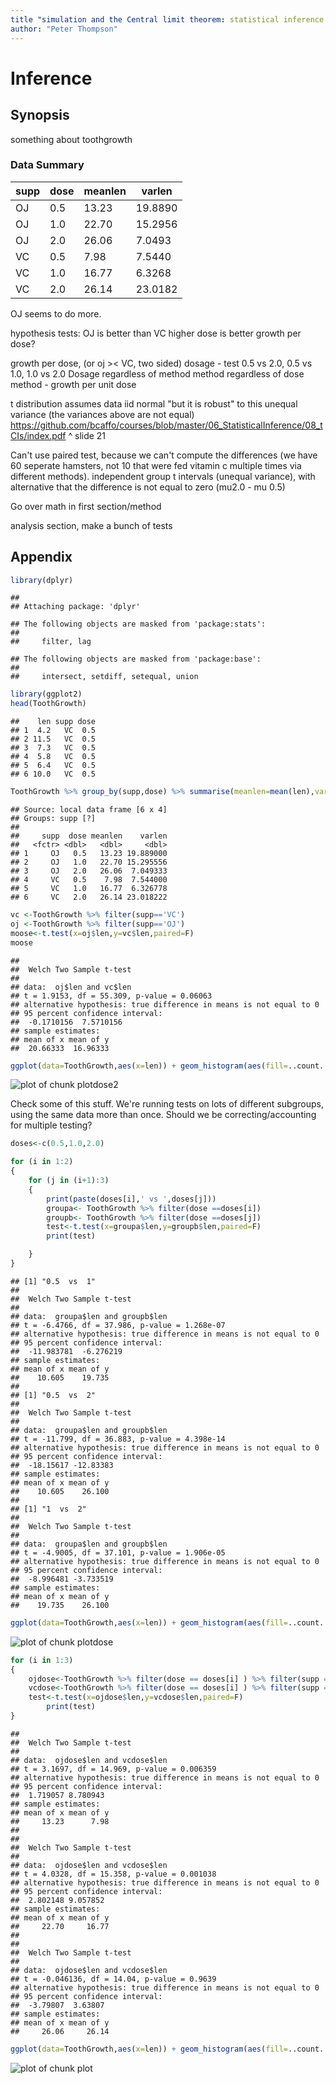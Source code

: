 ```yaml
--- 
title "simulation and the Central limit theorem: statistical inference course project"
author: "Peter Thompson"
---
```

# Inference

## Synopsis
something about toothgrowth


### Data Summary

 |supp | dose | meanlen | varlen |
 |-----|------|---------|--------|
 |  OJ |  0.5 |  13.23  |19.8890 |
 |  OJ |  1.0 |  22.70  |15.2956 |
 |  OJ |  2.0 |  26.06  | 7.0493 |
 |  VC |  0.5 |   7.98  | 7.5440 |
 |  VC |  1.0 |  16.77  | 6.3268 |
 |  VC |  2.0 |  26.14  |23.0182 |

OJ seems to do more.

hypothesis tests:
OJ is better than VC
higher dose is better
growth per dose?

growth per dose,  (or oj >< VC, two sided)
dosage - test 0.5 vs 2.0, 0.5 vs 1.0, 1.0 vs 2.0
Dosage regardless of method
method regardless of dose
method - growth per unit dose

t distribution assumes data iid normal "but it is robust" to this
unequal variance (the variances above are not equal)
https://github.com/bcaffo/courses/blob/master/06_StatisticalInference/08_tCIs/index.pdf
^ slide 21

Can't use paired test, because we can't compute the differences (we have 60 seperate hamsters, not 10 that were fed vitamin c multiple times via different methods). independent group t intervals (unequal variance), with alternative that the difference is not equal to zero (mu2.0 - mu 0.5)

Go over math in first section/method

analysis section, make a bunch of tests


## Appendix


```r
library(dplyr)
```

```
## 
## Attaching package: 'dplyr'
```

```
## The following objects are masked from 'package:stats':
## 
##     filter, lag
```

```
## The following objects are masked from 'package:base':
## 
##     intersect, setdiff, setequal, union
```

```r
library(ggplot2)
head(ToothGrowth)
```

```
##    len supp dose
## 1  4.2   VC  0.5
## 2 11.5   VC  0.5
## 3  7.3   VC  0.5
## 4  5.8   VC  0.5
## 5  6.4   VC  0.5
## 6 10.0   VC  0.5
```

```r
ToothGrowth %>% group_by(supp,dose) %>% summarise(meanlen=mean(len),varlen=var(len))
```

```
## Source: local data frame [6 x 4]
## Groups: supp [?]
## 
##     supp  dose meanlen    varlen
##   <fctr> <dbl>   <dbl>     <dbl>
## 1     OJ   0.5   13.23 19.889000
## 2     OJ   1.0   22.70 15.295556
## 3     OJ   2.0   26.06  7.049333
## 4     VC   0.5    7.98  7.544000
## 5     VC   1.0   16.77  6.326778
## 6     VC   2.0   26.14 23.018222
```


```r
vc <-ToothGrowth %>% filter(supp=='VC')
oj <-ToothGrowth %>% filter(supp=='OJ')
moose<-t.test(x=oj$len,y=vc$len,paired=F)
moose
```

```
## 
## 	Welch Two Sample t-test
## 
## data:  oj$len and vc$len
## t = 1.9153, df = 55.309, p-value = 0.06063
## alternative hypothesis: true difference in means is not equal to 0
## 95 percent confidence interval:
##  -0.1710156  7.5710156
## sample estimates:
## mean of x mean of y 
##  20.66333  16.96333
```

```r
ggplot(data=ToothGrowth,aes(x=len)) + geom_histogram(aes(fill=..count..),binwidth=2) + facet_grid( . ~supp) + scale_fill_gradientn(colours=c('blue','purple')) + guides(fill=F)
```

![plot of chunk plotdose2](figure/plotdose2-1.png)

Check some of this stuff. We're running tests on lots of different subgroups, using the same data more than once. Should we be correcting/accounting for multiple testing?



```r
doses<-c(0.5,1.0,2.0)

for (i in 1:2)
{
    for (j in (i+1):3)
    {
        print(paste(doses[i],' vs ',doses[j]))
        groupa<- ToothGrowth %>% filter(dose ==doses[i])
        groupb<- ToothGrowth %>% filter(dose ==doses[j])
        test<-t.test(x=groupa$len,y=groupb$len,paired=F)
        print(test)

    }
}
```

```
## [1] "0.5  vs  1"
## 
## 	Welch Two Sample t-test
## 
## data:  groupa$len and groupb$len
## t = -6.4766, df = 37.986, p-value = 1.268e-07
## alternative hypothesis: true difference in means is not equal to 0
## 95 percent confidence interval:
##  -11.983781  -6.276219
## sample estimates:
## mean of x mean of y 
##    10.605    19.735 
## 
## [1] "0.5  vs  2"
## 
## 	Welch Two Sample t-test
## 
## data:  groupa$len and groupb$len
## t = -11.799, df = 36.883, p-value = 4.398e-14
## alternative hypothesis: true difference in means is not equal to 0
## 95 percent confidence interval:
##  -18.15617 -12.83383
## sample estimates:
## mean of x mean of y 
##    10.605    26.100 
## 
## [1] "1  vs  2"
## 
## 	Welch Two Sample t-test
## 
## data:  groupa$len and groupb$len
## t = -4.9005, df = 37.101, p-value = 1.906e-05
## alternative hypothesis: true difference in means is not equal to 0
## 95 percent confidence interval:
##  -8.996481 -3.733519
## sample estimates:
## mean of x mean of y 
##    19.735    26.100
```



```r
ggplot(data=ToothGrowth,aes(x=len)) + geom_histogram(aes(fill=..count..),binwidth=2) + facet_grid( . ~dose) + scale_fill_gradientn(colours=c('blue','purple')) + guides(fill=F)
```

![plot of chunk plotdose](figure/plotdose-1.png)




```r
for (i in 1:3)
{
    ojdose<-ToothGrowth %>% filter(dose == doses[i] ) %>% filter(supp == 'OJ')
    vcdose<-ToothGrowth %>% filter(dose == doses[i] ) %>% filter(supp == 'VC')
    test<-t.test(x=ojdose$len,y=vcdose$len,paired=F)
        print(test)
}
```

```
## 
## 	Welch Two Sample t-test
## 
## data:  ojdose$len and vcdose$len
## t = 3.1697, df = 14.969, p-value = 0.006359
## alternative hypothesis: true difference in means is not equal to 0
## 95 percent confidence interval:
##  1.719057 8.780943
## sample estimates:
## mean of x mean of y 
##     13.23      7.98 
## 
## 
## 	Welch Two Sample t-test
## 
## data:  ojdose$len and vcdose$len
## t = 4.0328, df = 15.358, p-value = 0.001038
## alternative hypothesis: true difference in means is not equal to 0
## 95 percent confidence interval:
##  2.802148 9.057852
## sample estimates:
## mean of x mean of y 
##     22.70     16.77 
## 
## 
## 	Welch Two Sample t-test
## 
## data:  ojdose$len and vcdose$len
## t = -0.046136, df = 14.04, p-value = 0.9639
## alternative hypothesis: true difference in means is not equal to 0
## 95 percent confidence interval:
##  -3.79807  3.63807
## sample estimates:
## mean of x mean of y 
##     26.06     26.14
```


```r
ggplot(data=ToothGrowth,aes(x=len)) + geom_histogram(aes(fill=..count..),binwidth=2) + facet_grid( supp ~dose) + scale_fill_gradientn(colours=c('blue','purple'))+ guides(fill=F)
```

![plot of chunk plot](figure/plot-1.png)

